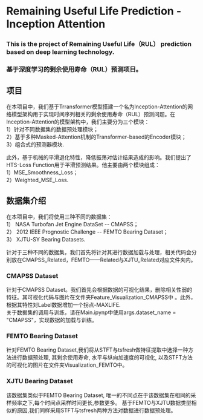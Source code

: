 # Remaining Useful Life Prediction - Inception Attention
 ### This is the project of Remaining Useful Life（RUL） prediction based on deep learning technology. 
 ### 基于深度学习的剩余使用寿命（RUL）预测项目。

## 项目
 在本项目中，我们基于Trransformer模型搭建一个名为Inception-Attention的网络模型架构用于实现时间序列相关的剩余使用寿命（RUL）预测问题。在Inception-Attention的模型架构中，我们主要分为三个模块：  
   1）针对不同数据集的数据预处理模块；  
   2）基于多种Masked-Attention机制的Transformer-based的Encoder模块；  
   3）组合式的预测器模块.  
   
 此外，基于机械的平滑退化特性，降低振荡对估计结果造成的影响。我们提出了HTS-Loss Function用于平滑预测结果。他主要由两个模块组成：  
   1）MSE_Smoothness_Loss；  
   2）Weighted_MSE_Loss.  
 
## 数据集介绍
  在本项目中，我们将使用三种不同的数据集：  
    1） NASA Turbofan Jet Engine DataSet -- CMAPSS；  
    2） 2012 IEEE Prognostic Challenge -- FEMTO Bearing Dataset；  
    3） XJTU-SY Bearing Datasets.  
  
  针对于三种不同的数据集，我们首先将针对其进行数据加载与处理，相关代码会分别放在CMAPSS_Related，FEMTO——Related与XJTU_Related对应文件夹内。  

### CMAPSS Dataset
  针对于CMAPSS Dataset。我们首先会根据数据的可视化结果，删除相关性弱的特征。其可视化代码与图片在文件夹Feature_Visualization_CMAPSS中 。此外，根据其特性对Label数据增加一个拐点-MAXLIFE.  
  关于数据集的调用与训练，请在Main.ipynp中使用args.dataset_name = "CMAPSS"，实现数据的加载与训练。
  
### FEMTO Bearing Dataset  
  针对FEMTO Bearing Dataset,我们将从STFT与tsfresh做特征提取中选择一种方法进行数据预处理, 其剩余使用寿命, 水平与纵向加速度的可视化, 以及STFT方法的可视化的图片在文件夹Visualization_FEMTO中。  
  
### XJTU Bearing Dataset  
  该数据集类似于FEMTO Bearing Dataset, 唯一的不同点在于该数据集在相同的采样频率之下,每个时间点采样时间更长,参数更多。 基于FEMTO与XJTU数据类型相似的原因,我们同样采用STFT与tsfresh两种方法对数据进行数据预处理。
